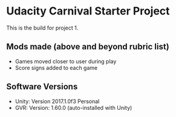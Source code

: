 # Udacity Carnival Starter Project

This is the build for project 1. 

## Mods made (above and beyond rubric list)
- Games moved closer to user during play
- Score signs added to each game

## Software Versions
- Unity: Version 2017.1.0f3 Personal
- GVR: Version: 1.60.0 (auto-installed with Unity)
